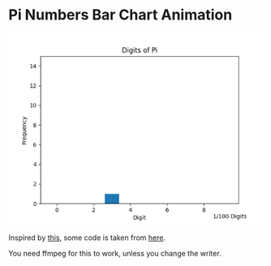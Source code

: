 # Pi Numbers Bar Chart Animation

![Example](./demo/100_digits_of_pi.gif)

Inspired by [this](https://towardsdatascience.com/visualizing-the-beauty-of-pi-cfeb1dfdd749), some code is taken from [here](https://stackoverflow.com/a/42143866/10253214).

You need ffmpeg for this to work, unless you change the writer.
